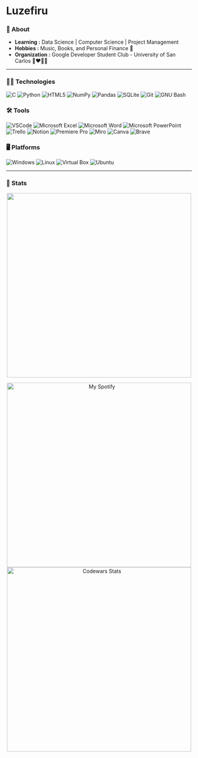# Luzefiru
### 💬 About

-  **Learning :** Data Science | Computer Science | Project Management	
-  **Hobbies :** Music, Books, and Personal Finance 💸
-  **Organization :** Google Developer Student Club - University of San Carlos 💙:heart:💛💚

---------------------------------------------------------------------------------------------------------------------------------------------------------------------------------
### 👨‍💻 Technologies
![C](https://img.shields.io/badge/C-00599C?style=for-the-badge&logo=c&logoColor=white)
![Python](https://img.shields.io/badge/Python-FFD43B?style=for-the-badge&logo=python&logoColor=blue)
![HTML5](https://img.shields.io/badge/HTML5-E34F26?style=for-the-badge&logo=html5&logoColor=white)
![NumPy](https://img.shields.io/badge/Numpy-777BB4?style=for-the-badge&logo=numpy&logoColor=white)
![Pandas](https://img.shields.io/badge/Pandas-2C2D72?style=for-the-badge&logo=pandas&logoColor=white)
![SQLite](https://img.shields.io/badge/SQLite-07405E?style=for-the-badge&logo=sqlite&logoColor=white)
![Git](https://img.shields.io/badge/GIT-E44C30?style=for-the-badge&logo=git&logoColor=white)
![GNU Bash](https://img.shields.io/badge/GNU%20Bash-4EAA25?style=for-the-badge&logo=GNU%20Bash&logoColor=white)

### 🛠 Tools
![VSCode](https://img.shields.io/badge/VSCode-0078D4?style=for-the-badge&logo=visual%20studio%20code&logoColor=white)
![Microsoft Excel](https://img.shields.io/badge/Microsoft_Excel-217346?style=for-the-badge&logo=microsoft-excel&logoColor=white)
![Microsoft Word](https://img.shields.io/badge/Microsoft_Word-2B579A?style=for-the-badge&logo=microsoft-word&logoColor=white)
![Microsoft PowerPoint](https://img.shields.io/badge/Microsoft_PowerPoint-B7472A?style=for-the-badge&logo=microsoft-powerpoint&logoColor=white)
![Trello](https://img.shields.io/badge/Trello-0052CC?style=for-the-badge&logo=trello&logoColor=white)
![Notion](https://img.shields.io/badge/Notion-000000?style=for-the-badge&logo=notion&logoColor=white)
![Premiere Pro](https://img.shields.io/badge/Adobe%20Premiere%20Pro-9999FF?style=for-the-badge&logo=Adobe%20Premiere%20Pro&logoColor=white)
![Miro](https://img.shields.io/badge/Miro-F7C922?style=for-the-badge&logo=Miro&logoColor=050036)
![Canva](https://img.shields.io/badge/Canva-%2300C4CC.svg?&style=for-the-badge&logo=Canva&logoColor=white)
![Brave](https://img.shields.io/badge/Brave-FF1B2D?style=for-the-badge&logo=Brave&logoColor=white)

### 🖥️ Platforms
![Windows](https://img.shields.io/badge/Windows-0078D6?style=for-the-badge&logo=windows&logoColor=white)
![Linux](https://img.shields.io/badge/Linux-FCC624?style=for-the-badge&logo=linux&logoColor=black)
![Virtual Box](https://img.shields.io/badge/VirtualBox-21416b?style=for-the-badge&logo=VirtualBox&logoColor=white)
![Ubuntu](https://img.shields.io/badge/Ubuntu-E95420?style=for-the-badge&logo=ubuntu&logoColor=white)

---------------------------------------------------------------------------------------------------------------------------------------------------------------------------------
### 🚦 Stats


<p align="center">
    <img width="500" class="img" src="https://github-readme-stats.vercel.app/api/top-langs/?username=Luzefiru&layout=compact" />
</p>

<p align="center">
    <img width="500" src="https://spotify-github-profile.vercel.app/api/view?uid=22tqn7polbzfedk6ybpe24xky&cover_image=true&theme=natemoo-re&show_offline=false&background_color=121212&bar_color=8406e5&bar_color_cover=true" alt="My Spotify">
    <img width="500" src="https://www.codewars.com/users/Luzefiru/badges/large" alt="Codewars Stats">
</p>
